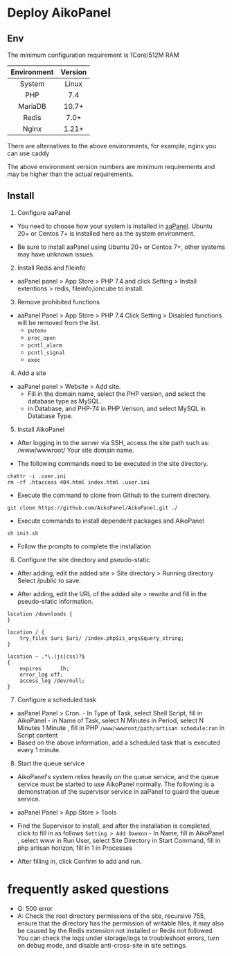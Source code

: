# Deploy AikoPanel

## Env

The minimum configuration requirement is 1Core/512M RAM

| Environment | Version |
| :---------: | :-----: |
|   System    |  Linux  |
|     PHP     |   7.4   |
|   MariaDB   |  10.7+  |
|    Redis    |  7.0+   |
|    Nginx    |  1.21+  |

There are alternatives to the above environments, for example, nginx you can use caddy

The above environment version numbers are minimum requirements and may be higher than the actual requirements.

## Install

1. Configure aaPanel

- You need to choose how your system is installed in [aaPanel](https://www.aapanel.com/new/download.html#install). Ubuntu 20+ or Centos 7+ is installed here as the system environment.

- Be sure to install aaPanel using Ubuntu 20+ or Centos 7+, other systems may have unknown issues.

2. Install Redis and fileinfo

- aaPanel panel > App Store > PHP 7.4 and click Setting > Install extentions > redis, fileinfo,ioncube to install.

3. Remove prohibited functions

- aaPanel Panel > App Store > PHP 7.4 Click Setting > Disabled functions will be removed from the list.
  - `putenv`
  - `proc_open`
  - `pcntl_alarm`
  - `pcntl_signal`
  - `exec`

4. Add a site

- aaPanel panel > Website > Add site.
  - Fill in the domain name, select the PHP version, and select the database type as MySQL.
  - in Database, and PHP-74 in PHP Verison, and select MySQL in Database Type.

5. Install AikoPanel

- After logging in to the server via SSH, access the site path such as: /www/wwwroot/ Your site domain name.

- The following commands need to be executed in the site directory.

```
chattr -i .user.ini
rm -rf .htaccess 404.html index.html .user.ini
```

- Execute the command to clone from Github to the current directory.

```
git clone https://github.com/AikoPanel/AikoPanel.git ./
```

- Execute commands to install dependent packages and AikoPanel

```
sh init.sh
```

- Follow the prompts to complete the installation

6. Configure the site directory and pseudo-static

- After adding, edit the added site > Site directory > Running directory Select /public to save.

- After adding, edit the URL of the added site > rewrite and fill in the pseudo-static information.

```
location /downloads {
}

location / {
    try_files $uri $uri/ /index.php$is_args$query_string;
}

location ~ .*\.(js|css)?$
{
    expires      1h;
    error_log off;
    access_log /dev/null;
}

```

7. Configure a scheduled task

- aaPanel Panel > Cron. - In Type of Task, select Shell Script, fill in AikoPanel - in Name of Task, select N Minutes in Period, select N Minutes 1 Minute
  , fill in PHP `/www/wwwroot/path/artisan schedule:run` in Script
  content
- Based on the above information, add a scheduled task that is executed every 1 minute.

8. Start the queue service

- AikoPanel's system relies heavily on the queue service, and the queue service must be started to use AikoPanel normally. The following is a demonstration of the supervisor service in aaPanel to guard the queue service.

- aaPanel Panel > App Store > Tools

- Find the Supervisor to install, and after the installation is completed, click to fill in as follows `Setting > Add Daemon` - In Name, fill in AikoPanel , select www in Run User,
  select Site Directory in Start Command, fill in php artisan horizon, fill in 1 in Processes
- After filling in, click Confirm to add and run.

# frequently asked questions

- Q: 500 error
- A: Check the root directory permissions of the site, recursive 755, ensure that the directory has the permission of writable files, it may also be caused by the Redis extension not installed or Redis not followed. You can check the logs under storage/logs to troubleshoot errors, turn on debug mode, and disable anti-cross-site in site settings.
